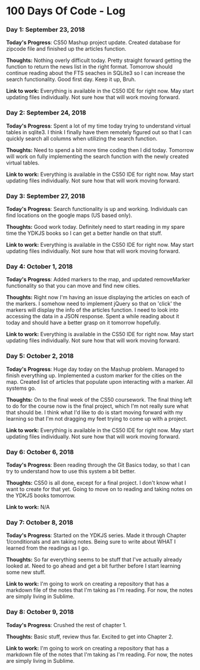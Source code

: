 # 100 Days Of Code - Log

### Day 1: September 23, 2018

**Today's Progress**: CS50 Mashup project update. Created database for zipcode file and finished up the articles function.

**Thoughts:** Nothing overly difficult today. Pretty straight forward getting the function to return the news list in the right format. Tomorrow should continue reading about the FTS seaches in SQLite3 so I can increase the search functionality. Good first day. Keep it up, Bruh. 

**Link to work:** Everything is available in the CS50 IDE for right now. May start updating files individually. Not sure how that will work moving forward. 


### Day 2: September 24, 2018

**Today's Progress**: Spent a lot of my time today trying to understand virtual tables in sqlite3. I think I finally have them remotely figured out so that I can quickly search all columns when utilizing the search function.

**Thoughts:** Need to spend a bit more time coding then I did today. Tomorrow will work on fully implementing the search function with the newly created virtual tables. 

**Link to work:** Everything is available in the CS50 IDE for right now. May start updating files individually. Not sure how that will work moving forward. 

### Day 3: September 27, 2018

**Today's Progress**: Search functionality is up and working. Individuals can find locations on the google maps (US based only). 

**Thoughts:** Good work today. Definitely need to start reading in my spare time the YDKJS books so I can get a better handle on that stuff. 

**Link to work:** Everything is available in the CS50 IDE for right now. May start updating files individually. Not sure how that will work moving forward. 

### Day 4: October 1, 2018

**Today's Progress**: Added markers to the map, and updated removeMarker functionality so that you can move and find new cities. 

**Thoughts:** Right now I'm having an issue displaying the articles on each of the markers. I somehow need to implement jQuery so that on 'click' the markers will display the info of the articles function. I need to look into accessing the data in a JSON response. Spent a while reading about it today and should have a better grasp on it tomorrow hopefully. 

**Link to work:** Everything is available in the CS50 IDE for right now. May start updating files individually. Not sure how that will work moving forward.

### Day 5: October 2, 2018

**Today's Progress**: Huge day today on the Mashup problem. Managed to finish everything up. Implemented a custom marker for the cities on the map. Created list of articles that populate upon interacting with a marker. All systems go. 

**Thoughts:** On to the final week of the CS50 coursework. The final thing left to do for the course now is the final project, which I'm not really sure what that should be. I think what I'd like to do is start moving forward with my learning so that I'm not dragging my feet trying to come up with a project. 

**Link to work:** Everything is available in the CS50 IDE for right now. May start updating files individually. Not sure how that will work moving forward. 

### Day 6: October 6, 2018

**Today's Progress**: Been reading through the Git Basics today, so that I can try to understand how to use this system a bit better. 

**Thoughts:** CS50 is all done, except for a final project. I don't know what I want to create for that yet. Going to move on to reading and taking notes on the YDKJS books tomorrow. 

**Link to work:** N/A

### Day 7: October 8, 2018

**Today's Progress**: Started on the YDKJS series. Made it through Chapter 1/conditionals and am taking notes. Being sure to write about WHAT I learned from the readings as I go.

**Thoughts:** So far everything seems to be stuff that I've actually already looked at. Need to go ahead and get a bit further before I start learning some new stuff. 

**Link to work:** I'm going to work on creating a repository that has a markdown file of the notes that I'm taking as I'm reading. For now, the notes are simply living in Sublime. 

### Day 8: October 9, 2018

**Today's Progress**: Crushed the rest of chapter 1.

**Thoughts:** Basic stuff, review thus far. Excited to get into Chapter 2. 

**Link to work:** I'm going to work on creating a repository that has a markdown file of the notes that I'm taking as I'm reading. For now, the notes are simply living in Sublime. 

